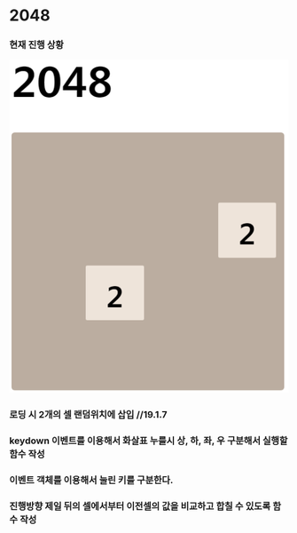 # 2048

### 현재 진행 상황
[<img src="로딩.png" height="600" width="600" title="Demo 1">](http://url-to-page)


### 로딩 시 2개의 셀 랜덤위치에 삽입 //19.1.7
### keydown 이벤트를 이용해서 화살표 누를시 상, 하, 좌, 우 구분해서 실행할 함수 작성
### 이벤트 객체를 이용해서 눌린 키를 구분한다.
### 진행방향 제일 뒤의 셀에서부터 이전셀의 값을 비교하고 합칠 수 있도록 함수 작성
